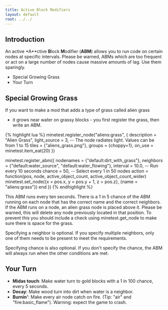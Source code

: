 ```yaml
---
title: Active Block Modifiers
layout: default
root: ../../
---
```


## Introduction

An active *A**ctive **B**lock **M**odifier (**ABM**) allows you to run code on
certain nodes at specific intervals.
Please be warned, ABMs which are too frequent or act on a large number of nodes
cause massive amounts of lag. Use them sparingly.

* Special Growing Grass
* Your Turn

## Special Growing Grass

If you want to make a mod that adds a type of grass called alien grass
- it grows near water on grassy blocks - you first register the grass, then
write an ABM.

{% highlight lua %}
minetest.register_node("aliens:grass", {
    description = "Alien Grass",
    light_source = 3, -- The node radiates light. Values can be from 1 to 15
    tiles = {"aliens_grass.png"},
    groups = {choppy=1},
    on_use = minetest.item_eat(20)
})

minetest.register_abm({
    nodenames = {"default:dirt_with_grass"},
    neighbors = {"default:water_source", "default:water_flowing"},
    interval = 10.0, -- Run every 10 seconds
    chance = 50, -- Select every 1 in 50 nodes
    action = function(pos, node, active_object_count, active_object_count_wider)
        minetest.set_node({x = pos.x, y = pos.y + 1, z = pos.z}, {name = "aliens:grass"})
    end
})
{% endhighlight %}

This ABM runs every ten seconds. There is a 1 in 5 chance of the ABM running on each
node that has the correct name and the correct neighbors. If the ABM runs on a
node, an alien grass node is placed above it. Please be warned, this will delete any
node previously located in that position. To prevent this you should include a check
using minetest.get_node to make sure there is space for the grass.

Specifying a neighbor is optional. If you specify multiple neighbors, only one of them
needs to be present to meet the requirements.

Specifying chance is also optional. If you don't specify the chance, the ABM will
always run when the other conditions are met. 

## Your Turn

* **Midas touch**: Make water turn to gold blocks with a 1 in 100 chance, every 5 seconds.
* **Decay**: Make wood turn into dirt when water is a neighbor.
* **Burnin'**: Make every air node catch on fire. (Tip: "air" and "fire:basic_flame").
  Warning: expect the game to crash.
